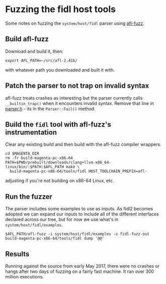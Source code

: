 # Fuzzing the fidl host tools

Some notes on fuzzing the `system/host/fidl` parser using [afl-fuzz](http://lcamtuf.coredump.cx/afl/).

## Build afl-fuzz

Download and build it, then:
```
export AFL_PATH=~/src/afl-2.41b/
```
with whatever path you downloaded and built it with.

## Patch the parser to not trap on invalid syntax

afl-fuzz treats crashes as interesting but the parser currently calls `__builtin_trap()` when it encounters invalid
syntax. Remove that line in [parser.h](../system/host/fidl/parser.h) - its in the `Parser::Fail()` method.

## Build the `fidl` tool with afl-fuzz's instrumentation

Clear any existing build and then build with the afl-fuzz compiler wrappers.

```
cd $MAGENTA_DIR
rm -fr build-magenta-pc-x86-64
PATH=$PWD/prebuilt/downloads/clang+llvm-x86_64-linux/bin/:$PATH:$AFL_PATH make \
  build-magenta-pc-x86-64/tools/fidl HOST_TOOLCHAIN_PREFIX=afl-
```
adjusting if you're not building on x86-64 Linux, etc.

## Run the fuzzer

The parser includes some examples to use as inputs. As fidl2 becomes adopted we can expand our inputs to include all of
the different interfaces declared across our tree, but for now we use what's in `system/host/fidl/examples`.

```
$AFL_PATH/afl-fuzz -i system/host/fidl/examples -o fidl-fuzz-out build-magenta-pc-x86-64/tools/fidl dump '@@'
```

## Results

Running against the source from early May 2017, there were no crashes or hangs after two days of fuzzing on a fairly
fast machine. It ran over 300 million executions.
